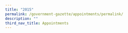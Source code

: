 ```yaml
---
title: "2015"
permalink: /government-gazette/appointments/permalink/
description: ""
third_nav_title: Appointments
---
```

